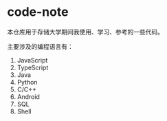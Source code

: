 # code-note

本仓库用于存储大学期间我使用、学习、参考的一些代码。

主要涉及的编程语言有：

1. JavaScript
2. TypeScript
3. Java
4. Python
5. C/C++
6. Android
7. SQL
8. Shell
